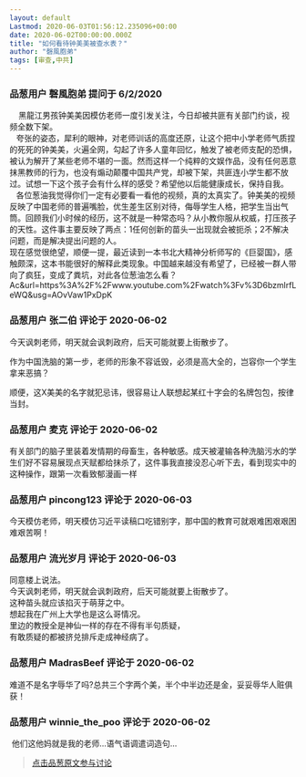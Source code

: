 ```yaml
---
layout: default
Lastmod: 2020-06-03T01:56:12.235096+00:00
date: 2020-06-02T00:00:00.000Z
title: "如何看待钟美美被查水表？"
author: "磬風胞弟"
tags: [审查,中共]
---
```



### 品葱用户 **磬風胞弟** 提问于 6/2/2020
    
    黑龍江男孩钟美美因模仿老师一度引发关注，今日却被共匪有关部门约谈，视频全数下架。  
   夸张的姿态，犀利的眼神，对老师训话的高度还原，让这个把中小学老师气质捏的死死的钟美美，火遍全网，勾起了许多人童年回忆，触发了被老师支配的恐惧，被认为解开了某些老师不堪的一面。然而这样一个纯粹的文娱作品，没有任何恶意抹黑教师的行为，也没有煽动颠覆中国共产党，却被下架，共匪连小学生都不放过。试想一下这个孩子会有什么样的感受？希望他以后能健康成长，保持自我。  
   各位葱油我觉得你们一定有必要看一看他的视频，真的太真实了。钟美美的视频反映了中国老师的普遍嘴脸，优生差生区别对待，侮辱学生人格，把学生当出气筒。回顾我们小时候的经历，这不就是一种常态吗？从小教你服从权威，打压孩子的天性。这件事主要反映了两点：1任何创新的苗头一出现就会被扼杀；2不解决问题，而是解决提出问题的人。  
现在感觉很绝望，顺便一提，最近读到一本书北大精神分析师写的《巨婴国》，感触颇深，这本书能很好的解释此类现象。中国越来越没有希望了，已经被一群人带向了疯狂，变成了粪坑，对此各位葱油怎么看？  
Ac&url=https%3A%2F%2Fwww.youtube.com%2Fwatch%3Fv%3D6bzmlrfLeWQ&usg=AOvVaw1PxDpK
    
                

### 品葱用户 **张二伯** 评论于 2020-06-02
        
今天讽刺老师，明天就会讽刺政府，后天可能就要上街散步了。  
  
作为中国洗脑的第一步，老师的形象不容诋毁，必须是高大全的，岂容你一个学生拿来恶搞？  
  
顺便，这X美美的名字就犯忌讳，很容易让人联想起某红十字会的名牌包包，按律当封。
        
                

### 品葱用户 **麦克** 评论于 2020-06-02
        
有关部门的脑子里装着发情期的母畜生，各种敏感。成天被灌输各种洗脑污水的学生们好不容易展现点天赋都给抹杀了，这件事我直接没忍心听下去，看到现实中的这种操作，跟第一次看致郁漫画一样
        
                

### 品葱用户 **pincong123** 评论于 2020-06-03
        
今天模仿老师，明天模仿习近平读稿口吃错别字，那中国的教育可就艰难困艰艰困难艰苦啊！
        
                

### 品葱用户 **流光岁月** 评论于 2020-06-03
        
同意楼上说法。  
今天讽刺老师，明天就会讽刺政府，后天可能就要上街散步了。  
这种苗头就应该掐灭于萌芽之中。  
想起我在广州上大学也是这么哥情况。  
里边的教授全是神仙一样的存在不得有半句质疑，  
有敢质疑的都被挤兑排斥走成神经病了。
        
                

### 品葱用户 **MadrasBeef** 评论于 2020-06-02
        
难道不是名字辱华了吗?总共三个字两个美，半个中半边还是金，妥妥辱华人赃俱获！
        
                

### 品葱用户 **winnie_the_poo** 评论于 2020-06-02
        
 他们这他妈就是我的老师…语气语调遣词造句…
        
                





> [点击品葱原文参与讨论](https://pincong.rocks/question/26620?warning)

